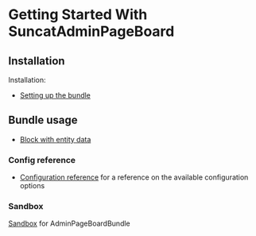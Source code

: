 Getting Started With SuncatAdminPageBoard
=====================================

## Installation

Installation:

* [Setting up the bundle](install.md)

## Bundle usage

- [Block with entity data](1-view-entity-data.md)

### Config reference

- [Configuration reference](configuration-reference.md) for a reference on the available configuration options

### Sandbox

[Sandbox](https://github.com/suncat2000/admin-page-board-sandbox) for AdminPageBoardBundle
